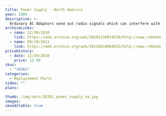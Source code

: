 ```yaml
---
title: Power Supply - North America
year: 2005
description: >-
  Ordinary AC Adaptors send out radio signals which can interfere with the preformance of your Rokenbok system. Rokenbok AC Adaptors are "shielded" to eliminate this potential problem. Use only Rokenbok adaptors with your Rokenbok system. Voltage 120.
archiveLinks:
  - name: 12/30/2010
    link: https://web.archive.org/web/20101230014528/http://www.rokenbok.com/estore/spare-parts/power-supply-north-america
  - name: 08/10/2011
    link: https://web.archive.org/web/20110810064653/http://www.rokenbok.com/estore/spare-parts/power-supply-north-america
priceHistory:
  - date: 12/30/2010
    price: 12.99
skus:
  - "10361"
categories:
  - Replacement Parts
video: ""
plans:

thumb: /img/sets/10361_power_supply_na.jpg
images:
cmseditable: true
---
```


